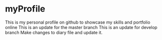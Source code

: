 # myProfile
This is my personal profile on github to showcase my skills and portfolio online
This is an update for the master branch
This is an update for develop branch
Make changes to diary file and update it.